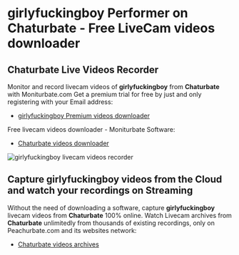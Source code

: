 # girlyfuckingboy Performer on Chaturbate - Free LiveCam videos downloader

## Chaturbate Live Videos Recorder

Monitor and record livecam videos of **girlyfuckingboy** from **Chaturbate** with Moniturbate.com
Get a premium trial for free by just and only registering with your Email address:
* [girlyfuckingboy Premium videos downloader](https://moniturbate.com/request-demo-licence-key.html)

Free livecam videos downloader - Moniturbate Software:
* [Chaturbate videos downloader](https://moniturbate.com/moniturbate-download-software.html)

![girlyfuckingboy livecam videos recorder](https://peachurnet.com/templates/moniturbate-software.png)


## Capture girlyfuckingboy videos from the Cloud and watch your recordings on Streaming

Without the need of downloading a software, capture **girlyfuckingboy** livecam videos from **Chaturbate** 100% online.
Watch Livecam archives from **Chaturbate** unlimitedly from thousands of existing recordings, only on Peachurbate.com and its websites network:
* [Chaturbate videos archives](https://peachurnet.com/)